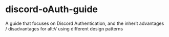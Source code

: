 # discord-oAuth-guide
A guide that focuses on Discord Authentication, and the inherit advantages / disadvantages for alt:V using different design patterns
